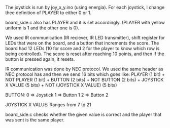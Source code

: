 The joystick is run by joy_x_y.ino (using energia). For each joystick, I change thee definition of PLAYER to either 0 or 1. 

board_side.c also has PLAYER and it is set accordingly. (PLAYER with yellow uniform is 1 and the other one is 0).

We used IR communication (IR reciever, IR LED transmitter), shift register for LEDs that were on the board, and a button that increments the score. The board had 12 LEDs (10 for score and 2 for the player to know which row is being controlled). The score is reset after reaching 10 points, and then if the button is pressed again, it resets. 

IR communication was done by NEC protocol. We used the same header as NEC protocol has and then we send 16 bits which goes like: 
PLAYER (1 bit) + NOT PLAYER (1 bit) +  BUTTON (2 bits) + NOT BUTTON (2 bits) + JOYSTICK X VALUE (5 bits) + NOT (JOYSTICK X VALUE) (5 bits)
 
BUTTON:
0 => Joystick
1 => Button 1
2 => Button 2 

JOYSTICK X VALUE: 
Ranges from 7 to 21 

board_side.c checks whether the given value is correct and the player that was sent is the same player. 
